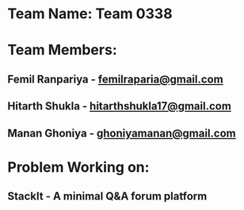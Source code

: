 # Team Name: Team 0338

# Team Members:
## Femil Ranpariya - femilraparia@gmail.com
## Hitarth Shukla - hitarthshukla17@gmail.com
## Manan Ghoniya - ghoniyamanan@gmail.com


# Problem Working on:
## StackIt - A minimal Q&A forum platform
